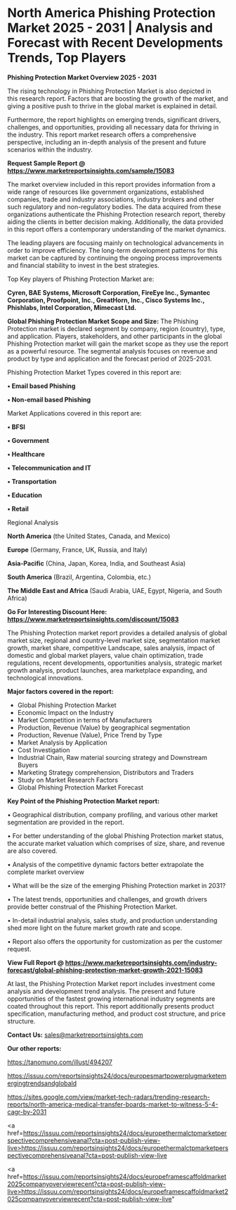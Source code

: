 # North America Phishing Protection Market 2025 - 2031 | Analysis and Forecast with Recent Developments Trends, Top Players

<Strong> Phishing Protection Market Overview 2025 - 2031</strong>

The rising technology in Phishing Protection Market is also depicted in this research report. Factors that are boosting the growth of the market, and giving a positive push to thrive in the global market is explained in detail.

Furthermore, the report highlights on emerging trends, significant drivers, challenges, and opportunities, providing all necessary data for thriving in the industry. This report market research offers a comprehensive perspective, including an in-depth analysis of the present and future scenarios within the industry.

<strong>Request Sample Report @ <a href=https://www.marketreportsinsights.com/sample/15083>https://www.marketreportsinsights.com/sample/15083</a></strong>

The market overview included in this report provides information from a wide range of resources like government organizations, established companies, trade and industry associations, industry brokers and other such regulatory and non-regulatory bodies. The data acquired from these organizations authenticate the Phishing Protection research report, thereby aiding the clients in better decision making. Additionally, the data provided in this report offers a contemporary understanding of the market dynamics.

The leading players are focusing mainly on technological advancements in order to improve efficiency. The long-term development patterns for this market can be captured by continuing the ongoing process improvements and financial stability to invest in the best strategies.

Top Key players of Phishing Protection Market are:

<strong>Cyren, BAE Systems, Microsoft Corporation, FireEye Inc., Symantec Corporation, Proofpoint, Inc., GreatHorn, Inc., Cisco Systems Inc., Phishlabs, Intel Corporation, Mimecast Ltd.</strong>

<strong><b>Global Phishing Protection Market Scope and Size:</b></strong>
The Phishing Protection market is declared segment by company, region (country), type, and application. Players, stakeholders, and other participants in the global Phishing Protection market will gain the market scope as they use the report as a powerful resource. The segmental analysis focuses on revenue and product by type and application and the forecast period of 2025-2031.

Phishing Protection Market Types covered in this report are:

<strong>• Email based Phishing

• Non-email based Phishing</strong>

Market Applications covered in this report are:

<strong>• BFSI

• Government

• Healthcare

• Telecommunication and IT

• Transportation

• Education

• Retail</strong> 

Regional Analysis

<strong>North America</strong> (the United States, Canada, and Mexico)

<strong>Europe</strong> (Germany, France, UK, Russia, and Italy)

<strong>Asia-Pacific</strong> (China, Japan, Korea, India, and Southeast Asia)

<strong>South America</strong> (Brazil, Argentina, Colombia, etc.)

<strong>The Middle East and Africa</strong> (Saudi Arabia, UAE, Egypt, Nigeria, and South Africa)

<strong>Go For Interesting Discount Here: <a href=https://www.marketreportsinsights.com/discount/15083>https://www.marketreportsinsights.com/discount/15083</a></strong>

The Phishing Protection market report provides a detailed analysis of global market size, regional and country-level market size, segmentation market growth, market share, competitive Landscape, sales analysis, impact of domestic and global market players, value chain optimization, trade regulations, recent developments, opportunities analysis, strategic market growth analysis, product launches, area marketplace expanding, and technological innovations.

<strong><b>Major factors covered in the report:</b></strong>
<ul>
  <li>Global Phishing Protection Market </li>
  <li>Economic Impact on the Industry</li>
  <li>Market Competition in terms of Manufacturers</li>
  <li>Production, Revenue (Value) by geographical segmentation</li>
  <li>Production, Revenue (Value), Price Trend by Type</li>
  <li>Market Analysis by Application</li>
  <li>Cost Investigation</li>
  <li>Industrial Chain, Raw material sourcing strategy and Downstream Buyers</li>
  <li>Marketing Strategy comprehension, Distributors and Traders</li>
  <li>Study on Market Research Factors</li>
  <li>Global Phishing Protection Market Forecast</li>
</ul>

<strong><b>Key Point of the Phishing Protection Market report:</b></strong>

• Geographical distribution, company profiling, and various other market segmentation are provided in the report.

• For better understanding of the global Phishing Protection market status, the accurate market valuation which comprises of size, share, and revenue are also covered.

• Analysis of the competitive dynamic factors better extrapolate the complete market overview

• What will be the size of the emerging Phishing Protection market in 2031?

• The latest trends, opportunities and challenges, and growth drivers provide better construal of the Phishing Protection Market.

• In-detail industrial analysis, sales study, and production understanding shed more light on the future market growth rate and scope.

• Report also offers the opportunity for customization as per the customer request.

<strong><b>View Full Report @ <a href=https://www.marketreportsinsights.com/industry-forecast/global-phishing-protection-market-growth-2021-15083>https://www.marketreportsinsights.com/industry-forecast/global-phishing-protection-market-growth-2021-15083</a></b></strong>


At last, the Phishing Protection Market report includes investment come analysis and development trend analysis. The present and future opportunities of the fastest growing international industry segments are coated throughout this report. This report additionally presents product specification, manufacturing method, and product cost structure, and price structure.

<strong>Contact Us:</strong>
sales@marketreportsinsights.com

<strong>Our other reports:</strong>

<a href=https://tanomuno.com/illust/494207>https://tanomuno.com/illust/494207</a>

<a href=https://issuu.com/reportsinsights24/docs/europesmartpowerplugmarketemergingtrendsandglobald>https://issuu.com/reportsinsights24/docs/europesmartpowerplugmarketemergingtrendsandglobald</a>

<a href=https://sites.google.com/view/market-tech-radars/trending-research-reports/north-america-medical-transfer-boards-market-to-witness-5-4-cagr-by-2031>https://sites.google.com/view/market-tech-radars/trending-research-reports/north-america-medical-transfer-boards-market-to-witness-5-4-cagr-by-2031</a>

<a href=https://issuu.com/reportsinsights24/docs/europethermalctpmarketperspectivecomprehensiveanal?cta=post-publish-view-live>https://issuu.com/reportsinsights24/docs/europethermalctpmarketperspectivecomprehensiveanal?cta=post-publish-view-live</a>

<a href=https://issuu.com/reportsinsights24/docs/europeframescaffoldmarket2025companyoverviewrecent?cta=post-publish-view-live>https://issuu.com/reportsinsights24/docs/europeframescaffoldmarket2025companyoverviewrecent?cta=post-publish-view-live</a>"
